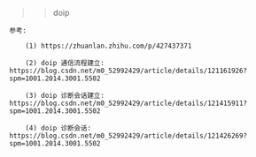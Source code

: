 >> doip

    参考: 
        
        (1) https://zhuanlan.zhihu.com/p/427437371

        (2) doip 通信流程建立: https://blog.csdn.net/m0_52992429/article/details/121161926?spm=1001.2014.3001.5502
        
        (3) doip 诊断会话建立: https://blog.csdn.net/m0_52992429/article/details/121415911?spm=1001.2014.3001.5502
        
        (4) doip 诊断会话: https://blog.csdn.net/m0_52992429/article/details/121426269?spm=1001.2014.3001.5502


